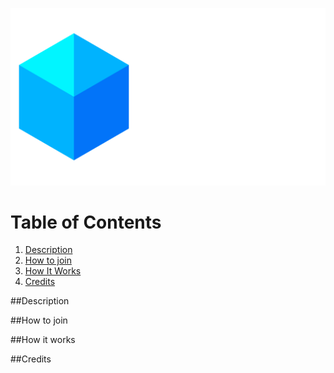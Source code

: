 ![Logo](./Logos/AltAuth.png)

# Table of Contents
1. [Description](#description)
2. [How to join](#how-to-join)
3. [How It Works](#how-it-works)
4. [Credits](#credits)


##Description

##How to join

##How it works

##Credits

